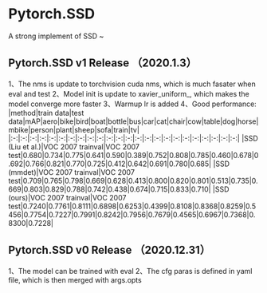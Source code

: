 # Pytorch.SSD
A strong implement of SSD ~

## Pytorch.SSD v1 Release （2020.1.3）
1、The nms is update to torchvision cuda nms, which is much fasater when eval and test
2、Model init is update to xavier_uniform_, which makes the model converge more faster
3、Warmup lr is added
4、Good performance:
|method|train data|test data|mAP|aero|bike|bird|boat|bottle|bus|car|cat|chair|cow|table|dog|horse|mbike|person|plant|sheep|sofa|train|tv|
|:-:|:-:|:-:|:-:|:-:|:-:|:-:|:-:|:-:|:-:|:-:|:-:|:-:|:-:|:-:|:-:|:-:|:-:|:-:|:-:|:-:|:-:|:-:|:-:|
|SSD (Liu et al.)|VOC 2007 trainval|VOC 2007 test|0.680|0.734|0.775|0.641|0.590|0.389|0.752|0.808|0.785|0.460|0.678|0.692|0.766|0.821|0.770|0.725|0.412|0.642|0.691|0.780|0.685|
|SSD (mmdet)|VOC 2007 trainval|VOC 2007 test|0.709|0.765|0.798|0.669|0.628|0.413|0.800|0.820|0.801|0.513|0.735|0.669|0.803|0.829|0.788|0.742|0.438|0.674|0.715|0.833|0.710|
|SSD (ours)|VOC 2007 trainval|VOC 2007 test|0.7240|0.7761|0.8111|0.6898|0.6253|0.4399|0.8108|0.8368|0.8259|0.5456|0.7754|0.7227|0.7991|0.8242|0.7956|0.7679|0.4565|0.6967|0.7368|0.8300|0.7228|

## Pytorch.SSD v0 Release （2020.12.31）
1、The model can be trained with eval
2、The cfg paras is defined in yaml file, which is then merged with args.opts
